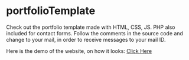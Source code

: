 # portfolioTemplate

Check out the portfolio template made with HTML, CSS, JS. PHP also included for contact forms. Follow the comments in the source code and change to your mail, in order to receive messages to your mail ID.

Here is the demo of the website, on how it looks: <a href="https://crusaderkarthik.github.io/portfolioTemplate/" target=_blank>Click Here</a>
